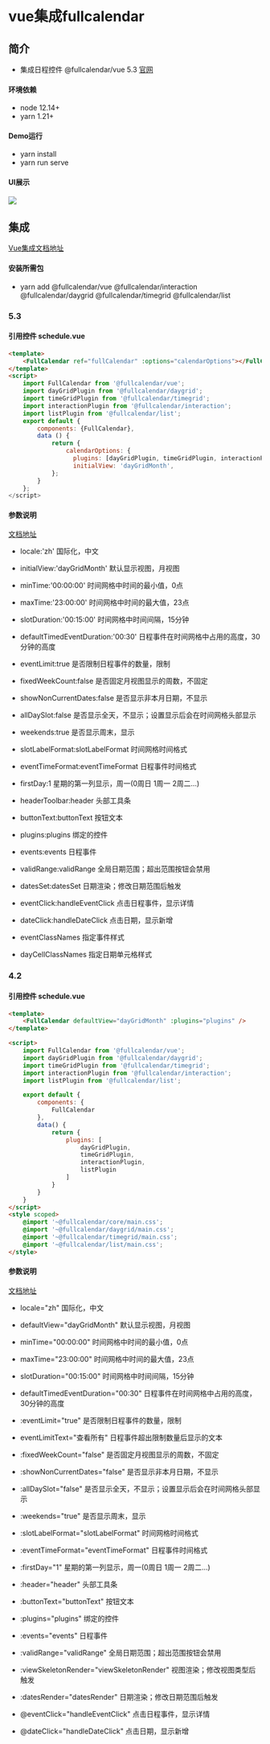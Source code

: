 
# vue集成fullcalendar
## 简介
- 集成日程控件 @fullcalendar/vue 5.3 [官网](https://fullcalendar.io/)

#### 环境依赖
- node 12.14+
- yarn 1.21+

#### Demo运行
- yarn install
- yarn run serve

#### UI展示
![](./doc/img/demo.gif)

## 集成
[Vue集成文档地址](https://fullcalendar.io/docs/vue)
#### 安装所需包
- yarn add @fullcalendar/vue @fullcalendar/interaction @fullcalendar/daygrid @fullcalendar/timegrid @fullcalendar/list

### 5.3
#### 引用控件 schedule.vue
```html
<template>
    <FullCalendar ref="fullCalendar" :options="calendarOptions"></FullCalendar>
</template>
<script>
    import FullCalendar from '@fullcalendar/vue';
    import dayGridPlugin from '@fullcalendar/daygrid';
    import timeGridPlugin from '@fullcalendar/timegrid';
    import interactionPlugin from '@fullcalendar/interaction';
    import listPlugin from '@fullcalendar/list';
    export default {
        components: {FullCalendar},
        data () {
            return {
                calendarOptions: {
                  plugins: [dayGridPlugin, timeGridPlugin, interactionPlugin, listPlugin],
                  initialView: 'dayGridMonth',
            };
        }
    };
</script>
```
#### 参数说明
[文档地址](https://fullcalendar.io/docs#toc)
- locale:'zh' 国际化，中文

- initialView:'dayGridMonth' 默认显示视图，月视图

- minTime:'00:00:00' 时间网格中时间的最小值，0点
- maxTime:'23:00:00' 时间网格中时间的最大值，23点
- slotDuration:'00:15:00' 时间网格中时间间隔，15分钟
- defaultTimedEventDuration:'00:30' 日程事件在时间网格中占用的高度，30分钟的高度

- eventLimit:true 是否限制日程事件的数量，限制

- fixedWeekCount:false 是否固定月视图显示的周数，不固定
- showNonCurrentDates:false 是否显示非本月日期，不显示

- allDaySlot:false 是否显示全天，不显示；设置显示后会在时间网格头部显示

- weekends:true 是否显示周末，显示

- slotLabelFormat:slotLabelFormat 时间网格时间格式
- eventTimeFormat:eventTimeFormat 日程事件时间格式

- firstDay:1 星期的第一列显示，周一(0周日 1周一 2周二...)
- headerToolbar:header 头部工具条

- buttonText:buttonText 按钮文本

- plugins:plugins 绑定的控件
- events:events 日程事件
- validRange:validRange 全局日期范围；超出范围按钮会禁用
- datesSet:datesSet 日期渲染；修改日期范围后触发

- eventClick:handleEventClick 点击日程事件，显示详情
- dateClick:handleDateClick 点击日期，显示新增

- eventClassNames 指定事件样式
- dayCellClassNames 指定日期单元格样式

### 4.2
#### 引用控件 schedule.vue
```html
<template>
    <FullCalendar defaultView="dayGridMonth" :plugins="plugins" />
</template>

<script>
    import FullCalendar from '@fullcalendar/vue';
    import dayGridPlugin from '@fullcalendar/daygrid';
    import timeGridPlugin from '@fullcalendar/timegrid';
    import interactionPlugin from '@fullcalendar/interaction';
    import listPlugin from '@fullcalendar/list';

    export default {
        components: {
            FullCalendar
        },
        data() {
            return {
                plugins: [
                    dayGridPlugin,
                    timeGridPlugin,
                    interactionPlugin,
                    listPlugin
                ]
            }
        }
    }
</script>
<style scoped>
    @import '~@fullcalendar/core/main.css';
    @import '~@fullcalendar/daygrid/main.css';
    @import '~@fullcalendar/timegrid/main.css';
    @import '~@fullcalendar/list/main.css';
</style>
```

#### 参数说明
[文档地址](https://fullcalendar.io/docs#toc)
- locale="zh" 国际化，中文

- defaultView="dayGridMonth" 默认显示视图，月视图

- minTime="00:00:00" 时间网格中时间的最小值，0点
- maxTime="23:00:00" 时间网格中时间的最大值，23点
- slotDuration="00:15:00" 时间网格中时间间隔，15分钟
- defaultTimedEventDuration="00:30" 日程事件在时间网格中占用的高度，30分钟的高度

- :eventLimit="true" 是否限制日程事件的数量，限制
- eventLimitText="查看所有" 日程事件超出限制数量后显示的文本

- :fixedWeekCount="false" 是否固定月视图显示的周数，不固定
- :showNonCurrentDates="false" 是否显示非本月日期，不显示

- :allDaySlot="false" 是否显示全天，不显示；设置显示后会在时间网格头部显示

- :weekends="true" 是否显示周末，显示

- :slotLabelFormat="slotLabelFormat" 时间网格时间格式
- :eventTimeFormat="eventTimeFormat" 日程事件时间格式

- :firstDay="1" 星期的第一列显示，周一(0周日 1周一 2周二...)
- :header="header" 头部工具条

- :buttonText="buttonText" 按钮文本

- :plugins="plugins" 绑定的控件
- :events="events" 日程事件
- :validRange="validRange" 全局日期范围；超出范围按钮会禁用
- :viewSkeletonRender="viewSkeletonRender" 视图渲染；修改视图类型后触发
- :datesRender="datesRender" 日期渲染；修改日期范围后触发

- @eventClick="handleEventClick" 点击日程事件，显示详情
- @dateClick="handleDateClick" 点击日期，显示新增


